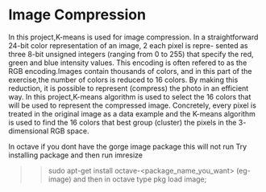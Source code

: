 # Image Compression

In this project,K-means is used for image compression. In a
straightforward 24-bit color representation of an image, 2 each pixel is repre-
sented as three 8-bit unsigned integers (ranging from 0 to 255) that specify
the red, green and blue intensity values. This encoding is often refered to as
the RGB encoding.Images contain thousands of colors, and in this part
of the exercise,the number of colors is reduced to 16 colors.
By making this reduction, it is possible to represent (compress) the photo
in an efficient way. 
In this project,K-means algorithm is used to select the 16 colors
that will be used to represent the compressed image. Concretely, every pixel
is treated in the original image as a data example and the K-means
algorithm is used to find the 16 colors that best group (cluster) the pixels in the 3-
dimensional RGB space.

In octave if you dont have the gorge image package this will not run
Try installing package and then run imresize
>> sudo apt-get install octave-<package_name_you_want> (eg-image)
and then in octave type
>>pkg load image;
